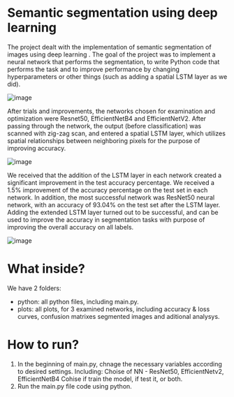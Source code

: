 # Semantic segmentation using deep learning

The project dealt with the implementation of semantic segmentation of images using deep learning . The goal of the project was to implement a neural network that performs the segmentation, to write Python code that performs the task and to improve performance by changing hyperparameters or other things (such as adding a spatial LSTM layer as we did).

![image](https://github.com/user-attachments/assets/b9e1a2df-5f47-4a16-82a0-bb1959314962)

After trials and improvements, the networks chosen for examination and optimization were Resnet50, EfficientNetB4 and EfficientNetV2. After passing through the network, the output (before classification) was scanned with zig-zag scan, and entered a spatial LSTM layer, which utilizes spatial relationships between neighboring pixels for the purpose of improving accuracy.

![image](https://github.com/user-attachments/assets/dba0d83a-c67d-4ab2-89fe-263a8ed99423)

We received that the addition of the LSTM layer in each network created a significant improvement in the test accuracy percentage. We received a 1.5% improvement of the accuracy percentage on the test set in each network.
In addition, the most successful network was ResNet50 neural network, with an accuracy of 93.04% on the test set after the LSTM layer.
Adding the extended LSTM layer turned out to be successful, and can be used to improve the accuracy in segmentation tasks with purpose of improving the overall accuracy on all labels.

![image](https://github.com/user-attachments/assets/2e9438fd-cd75-46bd-87ab-ce4aa21c1b91)

# What inside?

We have 2 folders:
- python: all python files, including main.py.
- plots: all plots, for 3 examined networks, including accuracy & loss curves, confusion matrixes segmented images and aditional analysys.

# How to run?
1. In the beginning of main.py, chnage the necessary variables according to desired settings.
   Including:
   Choise of NN - ResNet50, EfficientNetv2, EfficientNetB4
   Cohise if train the model, if test it, or both.
2. Run the main.py file code using python.
